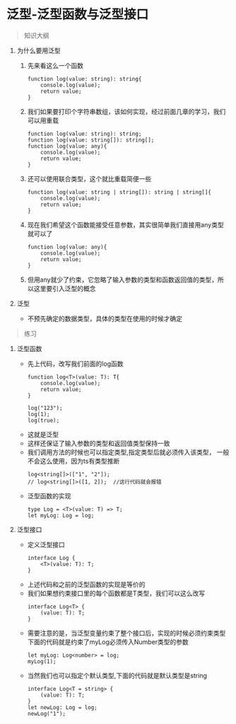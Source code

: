 # 泛型-泛型函数与泛型接口

> 知识大纲
1. 为什么要用泛型
    1. 先来看这么一个函数
        ```
        function log(value: string): string{
            console.log(value);
            return value;
        }   
        ```
        
    2. 我们如果要打印个字符串数组，该如何实现，经过前面几章的学习，我们可以用重载
        ```
        function log(value: string): string;
        function log(value: string[]): string[];
        function log(value: any){
            console.log(value);
            return value;
        }
        ```
        
    3. 还可以使用联合类型，这个就比重载简便一些
        ```
        function log(value: string | string[]): string | string[]{
            console.log(value);
            return value;
        } 
        ```
        
    4. 现在我们希望这个函数能接受任意参数，其实很简单我们直接用any类型就可以了
        ```
        function log(value: any){
            console.log(value);
            return value;
        } 
        ```     
        
    5. 但用any就少了约束，它忽略了输入参数的类型和函数返回值的类型，所以这里要引入泛型的概念
    
2. 泛型
    * 不预先确定的数据类型，具体的类型在使用的时候才确定
    
> 练习
1. 泛型函数
    * 先上代码，改写我们前面的log函数
        ```
        function log<T>(value: T): T{
            console.log(value);
            return value;
        }
        
        log("123");
        log(1);
        log(true);
        ```
    * 这就是泛型
    * 这样还保证了输入参数的类型和返回值类型保持一致
    * 我们调用方法的时候也可以指定类型,指定类型后就必须传入该类型，
        一般不会这么使用，因为ts有类型推断
        ```
        log<string[]>(["1", "2"]);
        // log<string[]>([1, 2]);  //这行代码就会报错
        ```    
    * 泛型函数的实现
        ```
        type Log = <T>(value: T) => T;
        let myLog: Log = log;
        ```   
        
2. 泛型接口
    * 定义泛型接口
        ```
        interface Log {
            <T>(value: T): T;
        }        
        ```     
    * 上述代码和之前的泛型函数的实现是等价的
    * 我们如果想约束接口里的每个函数都是T类型，我们可以这么改写  
        ```
        interface Log<T> {
            (value: T): T;
        }
        ```
    * 需要注意的是，当泛型变量约束了整个接口后，实现的时候必须约束类型
        下面的代码就是约束了myLog必须传入Number类型的参数
        ```
        let myLog: Log<number> = log;
        myLog(1);
        ```    
    * 当然我们也可以指定个默认类型,下面的代码就是默认类型是string
        ```
        interface Log<T = string> {
            (value: T): T;
        }
        let newLog: Log = log;
        newLog("1");
        ```    
          
                 